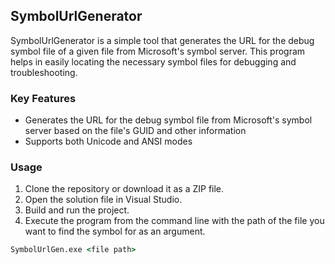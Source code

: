 ## SymbolUrlGenerator

SymbolUrlGenerator is a simple tool that generates the URL for the debug symbol file of a given file from Microsoft's symbol server. This program helps in easily locating the necessary symbol files for debugging and troubleshooting.

### Key Features
- Generates the URL for the debug symbol file from Microsoft's symbol server based on the file's GUID and other information
- Supports both Unicode and ANSI modes

### Usage
1. Clone the repository or download it as a ZIP file.
2. Open the solution file in Visual Studio.
3. Build and run the project.
4. Execute the program from the command line with the path of the file you want to find the symbol for as an argument.

```cmd
SymbolUrlGen.exe <file path>
